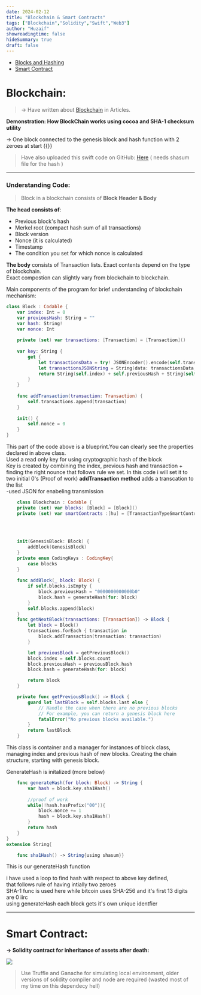 ```yaml
---
date: 2024-02-12
title: "Blockchain & Smart Contracts"
tags: ["Blockchain","Solidity","Swift","Web3"]
author: "Huzaif"
showreadingtime: false
hideSummary: true
draft: false
---
```


- [Blocks and Hashing](#understanding-code)
- [Smart Contract](#smart-contract)

# Blockchain:

>->  Have written about [Blockchain](https://huz4f.online/articles/blockchain/) in Articles.
>
**Demonstration: How BlockChain works using cocoa and SHA-1 checksum utility**

-> One block connected to the genesis block and hash function with 2 zeroes at start
{{<youtube dsYQxNIGCRk>}} 


>Have also uploaded this swift code on GitHub:  [Here](https://github.com/huz4f/Blockchain) ( needs shasum file for the hash ) 

---

###  Understanding Code:
>Block in a blockchain consists of **Block Header & Body**
>
**The head consists of**:
- Previous block's hash
- Merkel root (compact hash sum of all transactions)
- Block version
- Nonce (it is calculated)
- Timestamp 
- The condition you set for which nonce is calculated

**The body** consists of Transaction lists. Exact contents depend on the type of blockchain. \
Exact compostion can slightly vary from blockchain to blockchain.

Main components of the program for brief understanding of blockchain mechanism:
```swift
class Block : Codable {
    var index: Int = 0
    var previousHash: String = ""
    var hash: String!
    var nonce: Int
    
    private (set) var transactions: [Transaction] = [Transaction]()
    
    var key: String {
        get {
            let transactionsData = try! JSONEncoder().encode(self.transactions)
            let transactionsJSONString = String(data: transactionsData, encoding: .utf8)
            return String(self.index) + self.previousHash + String(self.nonce) + (transactionsJSONString ?? "")
        }
    }
    
    func addTransaction(transaction: Transaction) {
        self.transactions.append(transaction)
    }
    
    init() {
        self.nonce = 0
    }
}
```
This part of the code above is a blueprint.You can clearly see the properties declared in above class. \
Used a read only key for using cryptographic hash of the block \
Key is created by combining the index, previous hash and transaction + finding the right nounce that follows rule we set. In this code i will set it to two initial 0's (Proof of work)
**addTransaction method** adds a transcation to the list \
-used JSON for enabeling transmission

```swift
    class Blockchain : Codable {
    private (set) var blocks: [Block] = [Block]()
    private (set) var smartContracts :[hu] = [TransactionTypeSmartContract()]
    
    
    
    
    init(GenesisBlock: Block) {
        addBlock(GenesisBlock)
    }
    private enum CodingKeys : CodingKey{
        case blocks
    }
    
    func addBlock(_ block: Block) {
        if self.blocks.isEmpty {
            block.previousHash = "0000000000000b0"
            block.hash = generateHash(for: block)
        }
        self.blocks.append(block)
    }
    func getNextBlock(transactions: [Transaction]) -> Block {
        let block = Block()
        transactions.forEach { transaction in
            block.addTransaction(transaction: transaction)
        }

        let previousBlock = getPreviousBlock()
        block.index = self.blocks.count
        block.previousHash = previousBlock.hash
        block.hash = generateHash(for: block)

        return block
    }

    private func getPreviousBlock() -> Block {
        guard let lastBlock = self.blocks.last else {
            // Handle the case when there are no previous blocks
            // For example, you can return a genesis block here
            fatalError("No previous blocks available.")
        }
        return lastBlock
    }
```
This class is container and a manager for instances of block class, managing index and previous hash of new blocks. Creating the chain structure, starting with genesis block.

GenerateHash is initalized (more below)


```swift
    func generateHash(for block: Block) -> String {
        var hash = block.key.sha1Hash()
        
        //proof of work
        while(!hash.hasPrefix("00")){
            block.nonce += 1
            hash = block.key.sha1Hash()
        }
        return hash
    }
}
extension String{

    func sha1Hash() -> String{using shasum}}
```
This is our generateHash function

i have used a loop to find hash with respect to above key defined, \
that follows rule of having intially two zeroes \
SHA-1 func is used here while bitcoin uses SHA-256 and it's first 13 digits are 0 iirc \
using generateHash each block gets it's own unique identfier

---

# Smart Contract:
 **-> Solidity contract for inheritance of assets after death:**


![](/Projects/sol.png)

> Use Truffle and Ganache for simulating local environment, older versions of solidity compiler and node are required (wasted most of my time on this dependecy hell)









